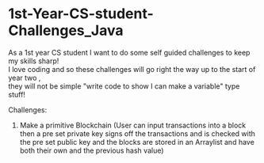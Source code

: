 # 1st-Year-CS-student-Challenges_Java
As a 1st year CS student I want to do some self guided challenges to keep my skills sharp!                                                                                                  
I love coding and so these challenges will go right the way up to the start of year two ,                                                             
they will not be simple "write code to show I can make a variable" type stuff!

Challenges:
1. Make a primitive Blockchain (User can input transactions into a block then a pre set private key signs off the transactions and is checked with the pre set public key and the blocks are stored in an Arraylist and have both their own and the previous hash value)
